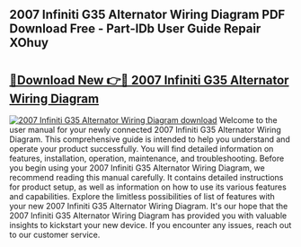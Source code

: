 ## 2007 Infiniti G35 Alternator Wiring Diagram PDF Download Free - Part-lDb User Guide Repair XOhuy

# <h2><a href="http://dfn004.blite.top/?on=2007+Infiniti+G35+Alternator+Wiring+Diagram">🔗Download New 👉🔴 2007 Infiniti G35 Alternator Wiring Diagram</a></h2>

[![2007 Infiniti G35 Alternator Wiring Diagram download](https://i.imgur.com/lujVjoI.png)](http://dfn004.blite.top/?on=2007+Infiniti+G35+Alternator+Wiring+Diagram)
Welcome to the user manual for your newly connected 2007 Infiniti G35 Alternator Wiring Diagram. This comprehensive guide is intended to help you understand and operate your product successfully. You will find detailed information on features, installation, operation, maintenance, and troubleshooting. Before you begin using your 2007 Infiniti G35 Alternator Wiring Diagram, we recommend reading this manual carefully. It contains detailed instructions for product setup, as well as information on how to use its various features and capabilities. Explore the limitless possibilities of list of features with your new 2007 Infiniti G35 Alternator Wiring Diagram. It's our hope that the 2007 Infiniti G35 Alternator Wiring Diagram has provided you with valuable insights to kickstart your new device. If you encounter any issues, reach out to our customer service.
